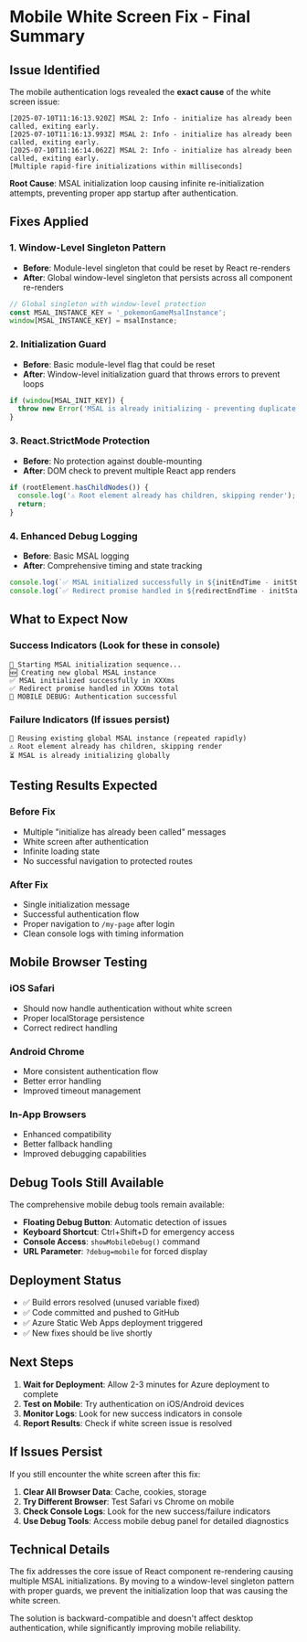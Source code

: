 # Mobile White Screen Fix - Final Summary

## Issue Identified

The mobile authentication logs revealed the **exact cause** of the white screen issue:

```
[2025-07-10T11:16:13.920Z] MSAL 2: Info - initialize has already been called, exiting early.
[2025-07-10T11:16:13.993Z] MSAL 2: Info - initialize has already been called, exiting early.
[2025-07-10T11:16:14.062Z] MSAL 2: Info - initialize has already been called, exiting early.
[Multiple rapid-fire initializations within milliseconds]
```

**Root Cause**: MSAL initialization loop causing infinite re-initialization attempts, preventing proper app startup after authentication.

## Fixes Applied

### 1. Window-Level Singleton Pattern
- **Before**: Module-level singleton that could be reset by React re-renders
- **After**: Global window-level singleton that persists across all component re-renders

```javascript
// Global singleton with window-level protection
const MSAL_INSTANCE_KEY = '_pokemonGameMsalInstance';
window[MSAL_INSTANCE_KEY] = msalInstance;
```

### 2. Initialization Guard
- **Before**: Basic module-level flag that could be reset
- **After**: Window-level initialization guard that throws errors to prevent loops

```javascript
if (window[MSAL_INIT_KEY]) {
  throw new Error('MSAL is already initializing - preventing duplicate initialization');
}
```

### 3. React.StrictMode Protection
- **Before**: No protection against double-mounting
- **After**: DOM check to prevent multiple React app renders

```javascript
if (rootElement.hasChildNodes()) {
  console.log('⚠️ Root element already has children, skipping render');
  return;
}
```

### 4. Enhanced Debug Logging
- **Before**: Basic MSAL logging
- **After**: Comprehensive timing and state tracking

```javascript
console.log(`✅ MSAL initialized successfully in ${initEndTime - initStartTime}ms`);
console.log(`✅ Redirect promise handled in ${redirectEndTime - initStartTime}ms total`);
```

## What to Expect Now

### Success Indicators (Look for these in console)
```
🔄 Starting MSAL initialization sequence...
🆕 Creating new global MSAL instance
✅ MSAL initialized successfully in XXXms
✅ Redirect promise handled in XXXms total
📱 MOBILE DEBUG: Authentication successful
```

### Failure Indicators (If issues persist)
```
🔄 Reusing existing global MSAL instance (repeated rapidly)
⚠️ Root element already has children, skipping render
⏳ MSAL is already initializing globally
```

## Testing Results Expected

### Before Fix
- Multiple "initialize has already been called" messages
- White screen after authentication
- Infinite loading state
- No successful navigation to protected routes

### After Fix
- Single initialization message
- Successful authentication flow
- Proper navigation to `/my-page` after login
- Clean console logs with timing information

## Mobile Browser Testing

### iOS Safari
- Should now handle authentication without white screen
- Proper localStorage persistence
- Correct redirect handling

### Android Chrome
- More consistent authentication flow
- Better error handling
- Improved timeout management

### In-App Browsers
- Enhanced compatibility
- Better fallback handling
- Improved debugging capabilities

## Debug Tools Still Available

The comprehensive mobile debug tools remain available:
- **Floating Debug Button**: Automatic detection of issues
- **Keyboard Shortcut**: Ctrl+Shift+D for emergency access
- **Console Access**: `showMobileDebug()` command
- **URL Parameter**: `?debug=mobile` for forced display

## Deployment Status

- ✅ Build errors resolved (unused variable fixed)
- ✅ Code committed and pushed to GitHub
- ✅ Azure Static Web Apps deployment triggered
- ✅ New fixes should be live shortly

## Next Steps

1. **Wait for Deployment**: Allow 2-3 minutes for Azure deployment to complete
2. **Test on Mobile**: Try authentication on iOS/Android devices
3. **Monitor Logs**: Look for new success indicators in console
4. **Report Results**: Check if white screen issue is resolved

## If Issues Persist

If you still encounter the white screen after this fix:

1. **Clear All Browser Data**: Cache, cookies, storage
2. **Try Different Browser**: Test Safari vs Chrome on mobile
3. **Check Console Logs**: Look for the new success/failure indicators
4. **Use Debug Tools**: Access mobile debug panel for detailed diagnostics

## Technical Details

The fix addresses the core issue of React component re-rendering causing multiple MSAL initializations. By moving to a window-level singleton pattern with proper guards, we prevent the initialization loop that was causing the white screen.

The solution is backward-compatible and doesn't affect desktop authentication, while significantly improving mobile reliability.
